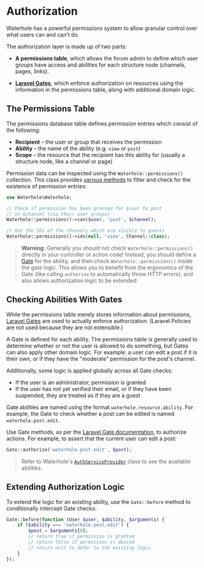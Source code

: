 # Authorization

Waterhole has a powerful permissions system to allow granular control over what users can and can't do.

The authorization layer is made up of two parts:

-   **A permissions table**, which allows the forum admin to define which user groups have access and abilities for each structure node (channels, pages, links).

-   **[Laravel Gates](https://laravel.com/docs/10.x/authorization#gates)**, which enforce authorization on resources using the information in the permissions table, along with additional domain logic.

## The Permissions Table

The permissions database table defines permission entries which consist of the following:

-   **Recipient** – the user or group that receives the permission
-   **Ability** – the name of the ability (e.g. `view` or `post`)
-   **Scope** – the resource that the recipient has this ability for (usually a structure node, like a channel or page)

Permission data can be inspected using the `Waterhole::permissions()` collection. This class provides [various methods](reference://Waterhole/Models/PermissionCollection.html) to filter and check for the existence of permission entries:

```php
use Waterhole\Waterhole;

// Check if permission has been granted for $user to post
// in $channel (via their user groups)
Waterhole::permissions()->can($user, 'post', $channel);

// Get the IDs of the channels which are visible to guests
Waterhole::permissions()->ids(null, 'view', Channel::class);
```

> **Warning:** Generally you should not check `Waterhole::permissions()` directly in your controller or action code! Instead, you should define a [Gate](#extending-authorization-logic) for the ability, and then check `Waterhole::permissions()` inside the gate logic. This allows you to benefit from the ergonomics of the Gate (like calling `authorize` to automatically throw HTTP errors), and also allows authorization logic to be extended.

## Checking Abilities With Gates

While the permissions table merely stores information about permissions, [Laravel Gates](https://laravel.com/docs/10.x/authorization#gates) are used to actually enforce authorization. (Laravel Policies are not used because they are not extensible.)

A Gate is defined for each ability. The permissions table is generally used to determine whether or not the user is allowed to do something, but Gates can also apply other domain logic. For example: a user can edit a post if it is their own, or if they have the "moderate" permission for the post's channel.

Additionally, some logic is applied globally across all Gate checks:

-   If the user is an administrator, permission is granted
-   If the user has not yet verified their email, or if they have been suspended, they are treated as if they are a guest

Gate abilities are named using the format `waterhole.resource.ability`. For example, the Gate to check whether a post can be edited is named `waterhole.post.edit`.

Use Gate methods, as per the [Laravel Gate documentation](https://laravel.com/docs/10.x/authorization#authorizing-actions-via-gates), to authorize actions. For example, to assert that the current user can edit a post:

```php
Gate::authorize('waterhole.post.edit', $post);
```

> Refer to Waterhole's [`AuthServiceProvider`](https://github.com/waterholeforum/core/blob/main/src/Providers/AuthServiceProvider.php) class to see the available abilities.

## Extending Authorization Logic

To extend the logic for an existing ability, use the `Gate::before` method to conditionally intercept Gate checks:

```php
Gate::before(function (User $user, $ability, $arguments) {
    if ($ability === 'waterhole.post.edit') {
        $post = $arguments[0];
        // return true if permission is granted
        // return false if permission is denied
        // return null to defer to the existing logic
    }
});
```
